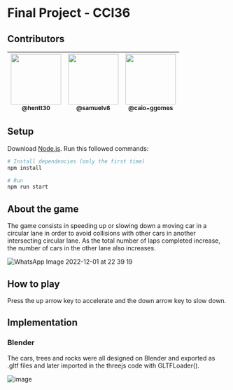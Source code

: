# Final Project - CCI36

## Contributors

| [<img src="https://avatars.githubusercontent.com/u/47227182?v=4" width="115"><br><sub>@hentt30</sub>](https://github.com/hentt30) | [<img src="https://avatars.githubusercontent.com/u/78799492?v=4" width="115"><br><sub>@samuelv8</sub>](https://github.com/samuelv8) | [<img src="https://avatars.githubusercontent.com/u/54087165?v=4" width="115"><br><sub>@caio-ggomes</sub>](https://github.com/caio-ggomes) |
|:-:|:-:|:-:|

## Setup
Download [Node.js](https://nodejs.org/en/download/).
Run this followed commands:

``` bash
# Install dependencies (only the first time)
npm install

# Run
npm run start
```

## About the game

The game consists in speeding up or slowing down a moving car in a circular lane in order to avoid collisions with other cars in another intersecting circular lane. As the total number of laps completed increase, the number of cars in the other lane also increases.

![WhatsApp Image 2022-12-01 at 22 39 19](https://user-images.githubusercontent.com/54087165/205195329-d81719b9-108b-4eba-a5fd-56aeb9c796bd.jpeg)

## How to play

Press the up arrow key to accelerate and the down arrow key to slow down.

## Implementation

### Blender

The cars, trees and rocks were all designed on Blender and exported as .gltf files and later imported in the threejs code with GLTFLoader().

![image](https://user-images.githubusercontent.com/54087165/205194439-3ae7017e-5554-4dd6-9aa4-2ce040d7f81a.png)
